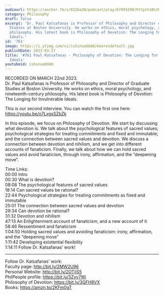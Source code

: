 ```yaml
---
audiourl: https://anchor.fm/s/822ba20/podcast/play/67093298/https%3A%2F%2Fd3ctxlq1ktw2nl.cloudfront.net%2Fstaging%2F2023-2-22%2F7f92bef0-72fd-531c-2dee-371f8ac39d3c.m4a
category: Philosophy
draft: false
excerpt: 'Dr. Paul Katsafanas is Professor of Philosophy and Director of Graduate
  Studies at Boston University. He works on ethics, moral psychology, and nineteenth-century
  philosophy. His latest book is Philosophy of Devotion: The Longing for Invulnerable
  Ideals.'
id: '761'
image: https://i.ytimg.com/vi/is5snuaUUA0/maxresdefault.jpg
publishDate: 2023-03-27
title: '#761 Paul Katsafanas - Philosophy of Devotion: The Longing for Invulnerable
  Ideals'
youtubeid: is5snuaUUA0
---
```

<div class="timelinks">

RECORDED ON MARCH 22nd 2023.  
Dr. Paul Katsafanas is Professor of Philosophy and Director of Graduate Studies at Boston University. He works on ethics, moral psychology, and nineteenth-century philosophy. His latest book is Philosophy of Devotion: The Longing for Invulnerable Ideals.

This is our second interview. You can watch the first one here: https://youtu.be/o7LxgsSZbZk

In this episode, we focus on Philosophy of Devotion. We start by discussing what devotion is. We talk about the psychological features of sacred values; psychological strategies for treating commitments and fixed and immutable; and the connection between sacred values and devotion. We discuss a connection between devotion and nihilism, and we get into different accounts of fanaticism. Finally, we talk about how we can hold sacred values and avoid fanaticism, through irony, affirmation, and the “deepening move”.

Time Links:  
<time>00:00</time> Intro  
<time>00:30</time> What is devotion?  
<time>08:08</time> The psychological features of sacred values  
<time>18:14</time> Can sacred values be rational?  
<time>22:44</time> Psychological strategies for treating commitments as fixed and immutable  
<time>25:01</time> The connection between sacred values and devotion  
<time>29:34</time> Can devotion be rational?  
<time>31:32</time> Devotion and nihilism  
<time>47:13</time> An Enlightenment account of fanaticism, and a new account of it  
<time>58:46</time> Ressentiment and fanaticism  
<time>1:04:50</time> Holding sacred values and avoiding fanaticism: irony, affirmation, and the “deepening move”  
<time>1:11:42</time> Developing existential flexibility  
<time>1:14:11</time> Follow Dr. Katsafanas’ work!

---

Follow Dr. Katsafanas’ work:  
Faculty page: http://bit.ly/2MW2U96  
Personal Website: http://bit.ly/2OTilS5  
PhilPeople profile: https://bit.ly/3Zyv7Wi  
Philosophy of Devotion: https://bit.ly/3QFH8VX  
Books: https://amzn.to/2KFm0gT
</div>

